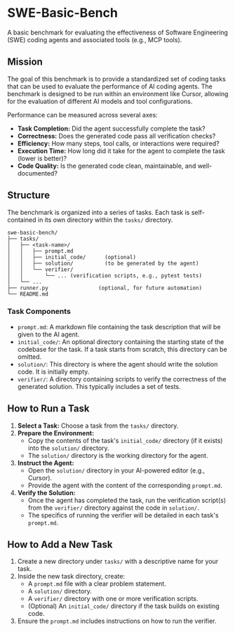 # SWE-Basic-Bench

A basic benchmark for evaluating the effectiveness of Software Engineering (SWE) coding agents and associated tools (e.g., MCP tools).

## Mission

The goal of this benchmark is to provide a standardized set of coding tasks that can be used to evaluate the performance of AI coding agents. The benchmark is designed to be run within an environment like Cursor, allowing for the evaluation of different AI models and tool configurations.

Performance can be measured across several axes:
- **Task Completion:** Did the agent successfully complete the task?
- **Correctness:** Does the generated code pass all verification checks?
- **Efficiency:** How many steps, tool calls, or interactions were required?
- **Execution Time:** How long did it take for the agent to complete the task (lower is better)?
- **Code Quality:** Is the generated code clean, maintainable, and well-documented?

## Structure

The benchmark is organized into a series of tasks. Each task is self-contained in its own directory within the `tasks/` directory.

```
swe-basic-bench/
├── tasks/
│   ├── <task-name>/
│   │   ├── prompt.md
│   │   ├── initial_code/      (optional)
│   │   ├── solution/          (to be generated by the agent)
│   │   └── verifier/
│   │       └── ... (verification scripts, e.g., pytest tests)
│   └── ...
├── runner.py                (optional, for future automation)
└── README.md
```

### Task Components

- `prompt.md`: A markdown file containing the task description that will be given to the AI agent.
- `initial_code/`: An optional directory containing the starting state of the codebase for the task. If a task starts from scratch, this directory can be omitted.
- `solution/`: This directory is where the agent should write the solution code. It is initially empty.
- `verifier/`: A directory containing scripts to verify the correctness of the generated solution. This typically includes a set of tests.

## How to Run a Task

1.  **Select a Task:** Choose a task from the `tasks/` directory.
2.  **Prepare the Environment:**
    -   Copy the contents of the task's `initial_code/` directory (if it exists) into the `solution/` directory.
    -   The `solution/` directory is the working directory for the agent.
3.  **Instruct the Agent:**
    -   Open the `solution/` directory in your AI-powered editor (e.g., Cursor).
    -   Provide the agent with the content of the corresponding `prompt.md`.
4.  **Verify the Solution:**
    -   Once the agent has completed the task, run the verification script(s) from the `verifier/` directory against the code in `solution/`.
    -   The specifics of running the verifier will be detailed in each task's `prompt.md`.

## How to Add a New Task

1.  Create a new directory under `tasks/` with a descriptive name for your task.
2.  Inside the new task directory, create:
    -   A `prompt.md` file with a clear problem statement.
    -   A `solution/` directory.
    -   A `verifier/` directory with one or more verification scripts.
    -   (Optional) An `initial_code/` directory if the task builds on existing code.
3.  Ensure the `prompt.md` includes instructions on how to run the verifier.

